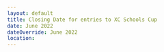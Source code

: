 ```yaml
---
layout: default
title: Closing Date for entries to XC Schools Cup
date: June 2022
dateOverride: June 2022
location:
---
```

